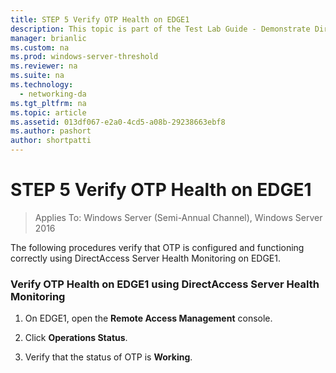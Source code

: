 ```yaml
---
title: STEP 5 Verify OTP Health on EDGE1
description: This topic is part of the Test Lab Guide - Demonstrate DirectAccess with OTP Authentication and RSA SecurID for Windows Server 2016
manager: brianlic
ms.custom: na
ms.prod: windows-server-threshold
ms.reviewer: na
ms.suite: na
ms.technology: 
  - networking-da
ms.tgt_pltfrm: na
ms.topic: article
ms.assetid: 013df067-e2a0-4cd5-a08b-29238663ebf8
ms.author: pashort
author: shortpatti
---
```

# STEP 5 Verify OTP Health on EDGE1

>Applies To: Windows Server (Semi-Annual Channel), Windows Server 2016

The following procedures verify that OTP is configured and functioning correctly using DirectAccess Server Health Monitoring on EDGE1.  
  
### Verify OTP Health on EDGE1 using DirectAccess Server Health Monitoring  
  
1.  On EDGE1, open the **Remote Access Management** console.  
  
2.  Click **Operations Status**.  
  
3.  Verify that the status of OTP is **Working**.  
  


